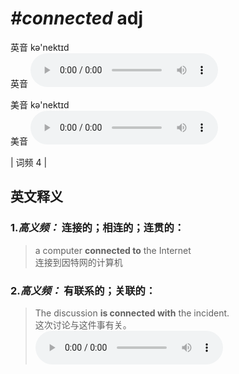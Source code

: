 # ***\#connected*** adj
英音 kə'nektɪd  
英音
<audio src="./media/connected-B.aac" controls="controls"></audio>

美音 kə'nektɪd  
美音
<audio src="./media/connected.aac" controls="controls"></audio>



| 词频 4 |  

英文释义
---
### 1.*高义频：* **连接的；相连的；连贯的：**  

 > a computer **connected to** the Internet  
 > 连接到因特网的计算机    

### 2.*高义频：* **有联系的；关联的：**  

 > The discussion **is connected with** the incident.  
 > 这次讨论与这件事有关。    
<audio src="./media/1-connected.aac" controls="controls"></audio>


